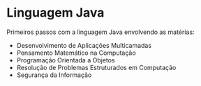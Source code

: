 # Linguagem Java
Primeiros passos com a linguagem Java envolvendo as matérias:
- Desenvolvimento de Aplicações Multicamadas
- Pensamento Matemático na Computação
- Programação Orientada a Objetos
- Resolução de Problemas Estruturados em Computação
- Segurança da Informação
